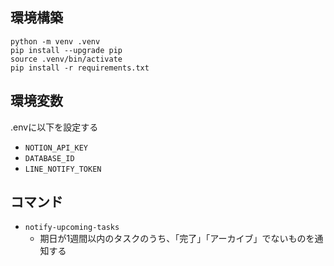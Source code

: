 

## 環境構築

```
python -m venv .venv
pip install --upgrade pip
source .venv/bin/activate
pip install -r requirements.txt
```

## 環境変数

.envに以下を設定する

* `NOTION_API_KEY`
* `DATABASE_ID`
* `LINE_NOTIFY_TOKEN`

## コマンド

* `notify-upcoming-tasks`
  * 期日が1週間以内のタスクのうち、「完了」「アーカイブ」でないものを通知する